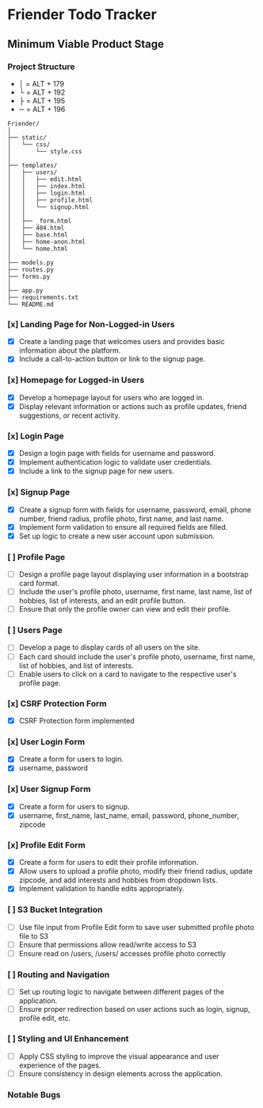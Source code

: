 # Friender Todo Tracker

## Minimum Viable Product Stage

### Project Structure

- │ = ALT + 179
- └ = ALT + 192
- ├ = ALT + 195
- ─ = ALT + 196

``` arduino
Friender/
│
├── static/
│   └── css/
│       └── style.css
│
├── templates/
│   ├── users/
│   │   ├── edit.html
│   │   ├── index.html
│   │   ├── login.html
│   │   ├── profile.html
│   │   └── signup.html
│   │
│   ├── _form.html
│   ├── 404.html
│   ├── base.html
│   ├── home-anon.html
│   └── home.html
│
├── models.py
├── routes.py
├── forms.py
│
├── app.py
├── requirements.txt
└── README.md
```

### [x] **Landing Page for Non-Logged-in Users**

- [x] Create a landing page that welcomes users and provides basic information about the platform.
- [x] Include a call-to-action button or link to the signup page.

### [x] **Homepage for Logged-in Users**

- [x] Develop a homepage layout for users who are logged in.
- [x] Display relevant information or actions such as profile updates, friend suggestions, or recent activity.

### [x] **Login Page**

- [x] Design a login page with fields for username and password.
- [x] Implement authentication logic to validate user credentials.
- [x] Include a link to the signup page for new users.

### [x] **Signup Page**

- [x] Create a signup form with fields for username, password, email, phone number, friend radius, profile photo, first name, and last name.
- [x] Implement form validation to ensure all required fields are filled.
- [x] Set up logic to create a new user account upon submission.

### [ ] **Profile Page**

- [ ] Design a profile page layout displaying user information in a bootstrap card format.
- [ ] Include the user's profile photo, username, first name, last name, list of hobbies, list of interests, and an edit profile button.
- [ ] Ensure that only the profile owner can view and edit their profile.

### [ ] **Users Page**

- [ ] Develop a page to display cards of all users on the site.
- [ ] Each card should include the user's profile photo, username, first name, list of hobbies, and list of interests.
- [ ] Enable users to click on a card to navigate to the respective user's profile page.

### [x] **CSRF Protection Form**

- [x] CSRF Protection form implemented

### [x] **User Login Form**

- [x] Create a form for users to login.
- [x] username, password

### [x] **User Signup Form**

- [x] Create a form for users to signup.
- [x] username, first_name, last_name, email, password, phone_number, zipcode

### [x] **Profile Edit Form**

- [x] Create a form for users to edit their profile information.
- [x] Allow users to upload a profile photo, modify their friend radius, update zipcode, and add interests and hobbies from dropdown lists.
- [x] Implement validation to handle edits appropriately.

### [ ] **S3 Bucket Integration**

- [ ] Use file input from Profile Edit form to save user submitted profile photo file to S3
- [ ] Ensure that permissions allow read/write access to S3
- [ ] Ensure read on /users, /users/<username> accesses profile photo correctly

### [ ] **Routing and Navigation**

- [ ] Set up routing logic to navigate between different pages of the application.
- [ ] Ensure proper redirection based on user actions such as login, signup, profile edit, etc.

### [ ] **Styling and UI Enhancement**

- [ ] Apply CSS styling to improve the visual appearance and user experience of the pages.
- [ ] Ensure consistency in design elements across the application.

### Notable Bugs
